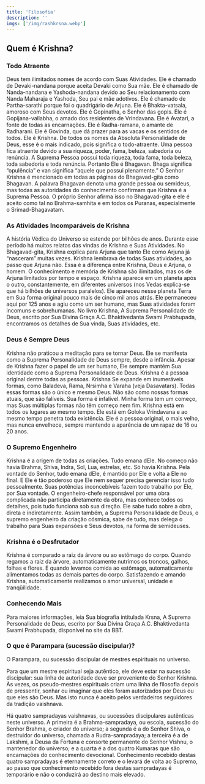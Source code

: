 ```yaml
---
title: 'Filosofia'
description: ''
imgs: ['/img/rashkrsna.webp']
---
```

## Quem é Krishna?
### Todo Atraente
Deus tem ilimitados nomes de acordo com Suas Atividades. Ele é chamado de Devaki-nandana porque aceita Devaki como Sua mãe. Ele é chamado de Nanda-nandana e Yashoda-nandana devido ao Seu relacionamento com Nanda Maharaja e Yashoda, Seu pai e mãe adotivos. Ele é chamado de Partha-sarathi porque foi o quadrigário de Arjuna. Ele é Bhakta-vatsala, amoroso com Seus devotos. Ele é Gopinatha, o Senhor das gopis. Ele é Gopijana-vallabha, o amado dos residentes de Vrindavana. Ele é Avatari, a fonte de todas as encarnações. Ele é Radha-ramana, o amante de Radharani. Ele é Govinda, que dá prazer para as vacas e os sentidos de todos. Ele é Krishna. De todos os nomes da Absoluta Personalidade de Deus, esse é o mais indicado, pois significa o todo-atraente. Uma pessoa fica atraente devido a sua riqueza, poder, fama, beleza, sabedoria ou renúncia. A Suprema Pessoa possui toda riqueza, toda fama, toda beleza, toda sabedoria e toda renúncia. Portanto Ele é Bhagavan. Bhaga significa “opulência” e van significa “aquele que possui plenamente.” O Senhor Krishna é mencionado em todas as páginas do Bhagavad-gita como Bhagavan. A palavra Bhagavan denota uma grande pessoa ou semideus, mas todas as autoridades do conhecimento confirmam que Krishna é a Suprema Pessoa. O próprio Senhor afirma isso no Bhagavad-gita e ele é aceito como tal no Brahma-samhita e em todos os Puranas, especialmente o Srimad-Bhagavatam.

### As Atividades Incomparáveis de Krishna
A história Védica do Universo se estende por bilhões de anos. Durante esse período há muitos relatos das vindas de Krishna e Suas Atividades. No Bhagavad-gita, Krishna explica para Arjuna que tanto Ele como Arjuna já “nasceram” muitas vezes. Krishna lembrava de todas Suas atividades, ao passo que Arjuna não. Essa é a diferença entre Krishna, Deus e Arjuna, o homem. O conhecimento e memória de Krishna são ilimitados, mas os de Arjuna limitados por tempo e espaço. Krishna aparece em um planeta após o outro, constantemente, em diferentes universos (nos Vedas explica-se que há bilhões de universos paralelos). Ele apareceu nesse planeta Terra em Sua forma original pouco mais de cinco mil anos atrás. Ele permaneceu aqui por 125 anos e agiu como um ser humano, mas Suas atividades foram incomuns e sobrehumanas. No livro Krishna, A Suprema Personalidade de Deus, escrito por Sua Divina Graça A.C. Bhaktivedanta Swami Prabhupada, encontramos os detalhes de Sua vinda, Suas atividades, etc.

### Deus é Sempre Deus
Krishna não praticou a meditação para se tornar Deus. Ele se manifesta como a Suprema Personalidade de Deus sempre, desde a infância. Apesar de Krishna fazer o papel de um ser humano, Ele sempre mantém Sua identidade como a Suprema Personalidade de Deus. Krishna é a pessoa original dentre todas as pessoas. Krishna Se expande em inumeráveis formas, como Baladeva, Rama, Nrsimha e Varaha (veja Dasavatars). Todas essas formas são o único e mesmo Deus. Não são como nossas formas atuais, que são falíveis. Sua forma é infalível. Minha forma tem um começo, mas Suas múltiplas formas não têm começo nem fim. Krishna está em todos os lugares ao mesmo tempo. Ele está em Goloka Vrindavana e ao mesmo tempo penetra toda existência. Ele é a pessoa original, o mais velho, mas nunca envelhece, sempre mantendo a aparência de um rapaz de 16 ou 20 anos.

### O Supremo Engenheiro
Krishna é a origem de todas as criações. Tudo emana dEle. No começo não havia Brahma, Shiva, Indra, Sol, Lua, estrelas, etc. Só havia Krishna. Pela vontade do Senhor, tudo emana dEle, é mantido por Ele e volta a Ele no final. E Ele é tão poderoso que Ele nem sequer precisa gerenciar isso tudo pessoalmente. Suas potências inconcebíveis fazem todo trabalho por Ele, por Sua vontade. O engenheiro-chefe responsável por uma obra complicada não participa diretamente da obra, mas conhece todos os detalhes, pois tudo funciona sob sua direção. Ele sabe tudo sobre a obra, direta e indiretamente. Assim também, a Suprema Personalidade de Deus, o supremo engenheiro da criação cósmica, sabe de tudo, mas delega o trabalho para Suas expansões e Seus devotos, na forma de semideuses.

### Krishna é o Desfrutador
Krishna é comparado a raiz da árvore ou ao estômago do corpo. Quando regamos a raiz da árvore, automaticamente nutrimos os troncos, galhos, folhas e flores. E quando levamos comida ao estômago, automaticamente alimentamos todas as demais partes do corpo. Satisfazendo e amando Krishna, automaticamente realizamos o amor universal, unidade e tranqüilidade.

### Conhecendo Mais
Para maiores informações, leia Sua biografia intitulada Krsna, A Suprema Personalidade de Deus, escrito por Sua Divina Graça A.C. Bhaktivedanta Swami Prabhupada, disponível no site da BBT.

### O que é Parampara (sucessão discipular)?
O Parampara, ou sucessão discipular de mestres espirituais no universo.

Para que um mestre espiritual seja autêntico, ele deve estar na sucessão discipular: sua linha de autoridade deve ser proveniente do Senhor Krishna. Às vezes, os pseudo-mestres espirituais criam uma linha de filosofia depois de pressentir, sonhar ou imaginar que eles foram autorizados por Deus ou que eles são Deus. Mas isto nunca é aceito pelos verdadeiros seguidores da tradição vaishnava.

Há quatro sampradayas vaishnavas, ou sucessões discipulares autênticas neste universo. A primeira é a Brahma-sampradaya, ou escola, sucessão do Senhor Brahma, o criador do universo; a segunda é a do Senhor Shiva, o destruidor do universo, chamada a Rudra-sampradaya; a terceira é a de Lakshmi, a Deusa da Fortuna e consorte permanente do Senhor Vishnu, o mantenedor do universo; e a quarta é a dos quatro Kumaras que são encarnações do conhecimento devocional. Conhecimento recebido destas quatro sampradayas é eternamente correto e o levará de volta ao Supremo, ao passo que conhecimento recebido fora destas sampradayas é temporário e não o conduzirá ao destino mais elevado.